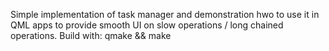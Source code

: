 Simple implementation of task manager and demonstration hwo to use it in QML apps to provide smooth UI on slow operations / long chained operations.
Build with: qmake && make
